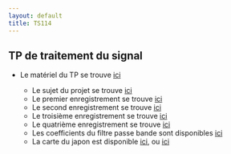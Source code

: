 ```yaml
---
layout: default
title: TS114
---
```



## TP de traitement du signal
- Le matériel du TP se trouve [ici](/assets/cours/TS114/TP.zip)
  
  - Le sujet du projet se trouve [ici](/assets/cours/TS114/TS114-project.pdf)
  - Le premier enregistrement se trouve [ici](/assets/cours/TS114/data/recording1.mat)
  - Le second enregistrement se trouve [ici](/assets/cours/TS114/data/recording2.mat)
  - Le troisième enregistrement se trouve [ici](/assets/cours/TS114/data/recording3.mat)
  - Le quatrième enregistrement se trouve [ici](/assets/cours/TS114/data/recording_4.mat)
  - Les coefficients du filtre passe bande sont disponibles [ici](/assets/cours/TS114/jma_filter.mat)
  - La carte du japon est disponible [ici](/assets/cours/TS114/japan.fig), ou [ici](/assets/cours/TS114/japan2.fig)
<!--- Afin de vous aider dans la rédaction du rapport, nous vous fournissons un template latex [ici](/assets/cours/TS114/rapport_TS114_nom1_nom2.tex)-->
